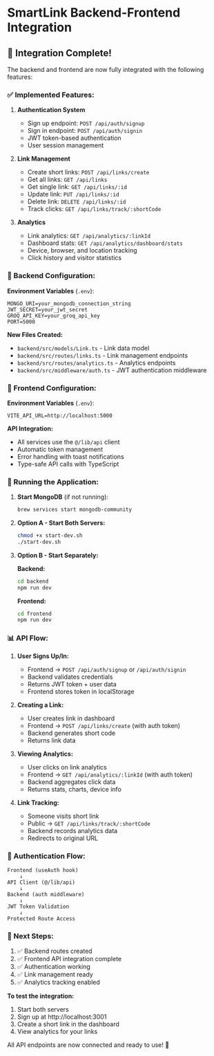 # SmartLink Backend-Frontend Integration

## 🎯 Integration Complete!

The backend and frontend are now fully integrated with the following features:

### ✅ Implemented Features:

1. **Authentication System**
   - Sign up endpoint: `POST /api/auth/signup`
   - Sign in endpoint: `POST /api/auth/signin`
   - JWT token-based authentication
   - User session management

2. **Link Management**
   - Create short links: `POST /api/links/create`
   - Get all links: `GET /api/links`
   - Get single link: `GET /api/links/:id`
   - Update link: `PUT /api/links/:id`
   - Delete link: `DELETE /api/links/:id`
   - Track clicks: `GET /api/links/track/:shortCode`

3. **Analytics**
   - Link analytics: `GET /api/analytics/:linkId`
   - Dashboard stats: `GET /api/analytics/dashboard/stats`
   - Device, browser, and location tracking
   - Click history and visitor statistics

### 🔧 Backend Configuration:

**Environment Variables** (`.env`):
```
MONGO_URI=your_mongodb_connection_string
JWT_SECRET=your_jwt_secret
GROQ_API_KEY=your_groq_api_key
PORT=5000
```

**New Files Created:**
- `backend/src/models/Link.ts` - Link data model
- `backend/src/routes/links.ts` - Link management endpoints
- `backend/src/routes/analytics.ts` - Analytics endpoints
- `backend/src/middleware/auth.ts` - JWT authentication middleware

### 🎨 Frontend Configuration:

**Environment Variables** (`.env`):
```
VITE_API_URL=http://localhost:5000
```

**API Integration:**
- All services use the `@/lib/api` client
- Automatic token management
- Error handling with toast notifications
- Type-safe API calls with TypeScript

### 🚀 Running the Application:

1. **Start MongoDB** (if not running):
   ```bash
   brew services start mongodb-community
   ```

2. **Option A - Start Both Servers:**
   ```bash
   chmod +x start-dev.sh
   ./start-dev.sh
   ```

3. **Option B - Start Separately:**
   
   **Backend:**
   ```bash
   cd backend
   npm run dev
   ```
   
   **Frontend:**
   ```bash
   cd frontend
   npm run dev
   ```

### 📊 API Flow:

1. **User Signs Up/In:**
   - Frontend → `POST /api/auth/signup` or `/api/auth/signin`
   - Backend validates credentials
   - Returns JWT token + user data
   - Frontend stores token in localStorage

2. **Creating a Link:**
   - User creates link in dashboard
   - Frontend → `POST /api/links/create` (with auth token)
   - Backend generates short code
   - Returns link data

3. **Viewing Analytics:**
   - User clicks on link analytics
   - Frontend → `GET /api/analytics/:linkId` (with auth token)
   - Backend aggregates click data
   - Returns stats, charts, device info

4. **Link Tracking:**
   - Someone visits short link
   - Public → `GET /api/links/track/:shortCode`
   - Backend records analytics data
   - Redirects to original URL

### 🔐 Authentication Flow:

```
Frontend (useAuth hook)
    ↓
API Client (@/lib/api)
    ↓
Backend (auth middleware)
    ↓
JWT Token Validation
    ↓
Protected Route Access
```

### 📝 Next Steps:

1. ✅ Backend routes created
2. ✅ Frontend API integration complete
3. ✅ Authentication working
4. ✅ Link management ready
5. ✅ Analytics tracking enabled

**To test the integration:**
1. Start both servers
2. Sign up at http://localhost:3001
3. Create a short link in the dashboard
4. View analytics for your links

All API endpoints are now connected and ready to use! 🎉


